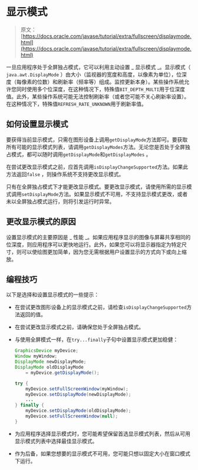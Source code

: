 # 显示模式

> 原文： [https://docs.oracle.com/javase/tutorial/extra/fullscreen/displaymode.html](https://docs.oracle.com/javase/tutorial/extra/fullscreen/displaymode.html)

一旦应用程序处于全屏独占模式，它可以利用主动设置 _ 显示模式 _。显示模式（ `java.awt.DisplayMode` ）由大小（监视器的宽度和高度，以像素为单位），位深度（每像素的位数）和刷新率（频率等）组成。监控更新本身）。某些操作系统允许您同时使用多个位深度，在这种情况下，特殊值`BIT_DEPTH_MULTI`用于位深度值。此外，某些操作系统可能无法控制刷新率（或者您可能不关心刷新率设置）。在这种情况下，特殊值`REFRESH_RATE_UNKNOWN`用于刷新率值。

## 如何设置显示模式

要获得当前显示模式，只需在图形设备上调用`getDisplayMode`方法即可。要获取所有可能的显示模式列表，请调用`getDisplayModes`方法。无论您是否处于全屏独占模式，都可以随时调用`getDisplayMode`和`getDisplayModes` 。

在尝试更改显示模式之前，应首先调用`isDisplayChangeSupported`方法。如果此方法返回`false` ，则操作系统不支持更改显示模式。

只有在全屏独占模式下才能更改显示模式。要更改显示模式，请使用所需的显示模式调用`setDisplayMode`方法。如果显示模式不可用，不支持显示模式更改，或者未以全屏独占模式运行，则将引发运行时异常。

## 更改显示模式的原因

设置显示模式的主要原因是 _ 性能 _。如果应用程序显示的图像与屏幕共享相同的位深度，则应用程序可以更快地运行。此外，如果您可以将显示器指定为特定尺寸，则可以使绘图更加简单，因为您无需根据用户设置显示的方式向下或向上缩放。

## 编程技巧

以下是选择和设置显示模式的一些提示：

*   在尝试更改图形设备上的显示模式之前，请检查`isDisplayChangeSupported`方法返回的值。
*   在尝试更改显示模式之前，请确保您处于全屏独占模式。
*   与使用全屏模式一样，在`try...finally`子句中设置显示模式更加稳健：

    ```java
    GraphicsDevice myDevice;
    Window myWindow;
    DisplayMode newDisplayMode;
    DisplayMode oldDisplayMode 
        = myDevice.getDisplayMode();

    try {
        myDevice.setFullScreenWindow(myWindow);
        myDevice.setDisplayMode(newDisplayMode);
        ...
    } finally {
        myDevice.setDisplayMode(oldDisplayMode);
        myDevice.setFullScreenWindow(null);
    }

    ```

*   为应用程序选择显示模式时，您可能希望保留首选显示模式列表，然后从可用显示模式列表中选择最佳显示模式。
*   作为后备，如果您想要的显示模式不可用，您可能只想以固定大小在窗口模式下运行。